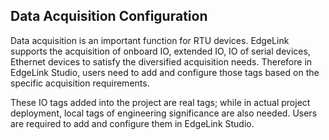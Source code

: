 ## Data Acquisition Configuration

Data acquisition is an important function for RTU devices. EdgeLink supports the acquisition of onboard IO, extended IO, IO of serial devices, Ethernet devices to satisfy the diversified acquisition needs. Therefore in EdgeLink Studio, users need to add and configure those tags based on the specific acquisition requirements.

These IO tags added into the project are real tags; while in actual project deployment, local tags of engineering significance are also needed. Users are required to add and configure them in EdgeLink Studio.